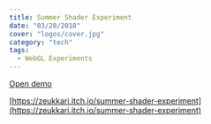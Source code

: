 ```yaml
---
title: Summer Shader Experiment
date: "03/20/2018"
cover: "logos/cover.jpg"
category: "tech"
tags:
  - WebGL Experiments
---
```


[Open demo](https://itch.io/embed-upload/496512?color=000000)

[https://zeukkari.itch.io/summer-shader-experiment](https://zeukkari.itch.io/summer-shader-experiment)
